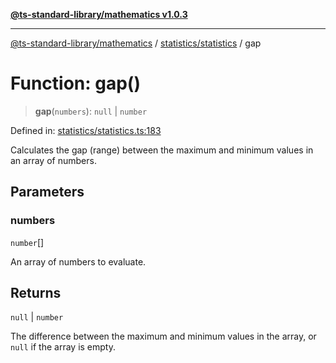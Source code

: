[**@ts-standard-library/mathematics v1.0.3**](../../../README.md)

***

[@ts-standard-library/mathematics](../../../README.md) / [statistics/statistics](../README.md) / gap

# Function: gap()

> **gap**(`numbers`): `null` \| `number`

Defined in: [statistics/statistics.ts:183](https://github.com/gabaudette/ts-stdlib/blob/be448e6a9d9c20c6c2f27f6550ce4e65fc8c9b89/packages/mathematics/src/statistics/statistics.ts#L183)

Calculates the gap (range) between the maximum and minimum values in an array of numbers.

## Parameters

### numbers

`number`[]

An array of numbers to evaluate.

## Returns

`null` \| `number`

The difference between the maximum and minimum values in the array,
         or `null` if the array is empty.

